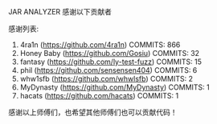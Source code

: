 JAR ANALYZER 感谢以下贡献者

感谢列表:

1. 4ra1n (https://github.com/4ra1n) COMMITS: 866
2. Honey Baby (https://github.com/Gosiu) COMMITS: 32
3. fantasy (https://github.com/ly-test-fuzz) COMMITS: 15
4. phil (https://github.com/sensensen404) COMMITS: 6
5. whw1sfb (https://github.com/whwlsfb) COMMITS: 2
6. MyDynasty (https://github.com/MyDynasty) COMMITS: 1
7. hacats (https://github.com/hacats) COMMITS: 1

感谢以上师傅们，也希望其他师傅们也可以贡献代码！